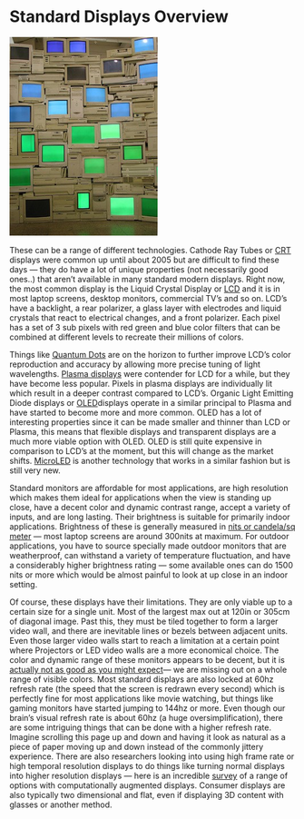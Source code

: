 # Standard Displays Overview

![Image Source](../.gitbook/assets/1zZMncY6-b-59p6iuiUavXA.jpeg)

These can be a range of different technologies. Cathode Ray Tubes or [CRT](https://en.wikipedia.org/wiki/Cathode\_ray\_tube) displays were common up until about 2005 but are difficult to find these days — they do have a lot of unique properties (not necessarily good ones..) that aren’t available in many standard modern displays. Right now, the most common display is the Liquid Crystal Display or [LCD](https://en.wikipedia.org/wiki/Liquid-crystal\_display) and it is in most laptop screens, desktop monitors, commercial TV’s and so on. LCD’s have a backlight, a rear polarizer, a glass layer with electrodes and liquid crystals that react to electrical changes, and a front polarizer. Each pixel has a set of 3 sub pixels with red green and blue color filters that can be combined at different levels to recreate their millions of colors.

Things like [Quantum Dots](https://en.wikipedia.org/wiki/Quantum\_dot%23Light\_emitting\_devices) are on the horizon to further improve LCD’s color reproduction and accuracy by allowing more precise tuning of light wavelengths. [Plasma displays](https://en.wikipedia.org/wiki/Plasma\_display) were contender for LCD for a while, but they have become less popular. Pixels in plasma displays are individually lit which result in a deeper contrast compared to LCD’s. Organic Light Emitting Diode displays or [OLED](https://en.wikipedia.org/wiki/OLED)displays operate in a similar principal to Plasma and have started to become more and more common. OLED has a lot of interesting properties since it can be made smaller and thinner than LCD or Plasma, this means that flexible displays and transparent displays are a much more viable option with OLED. OLED is still quite expensive in comparison to LCD’s at the moment, but this will change as the market shifts. [MicroLED](https://en.wikipedia.org/wiki/MicroLED) is another technology that works in a similar fashion but is still very new.

Standard monitors are affordable for most applications, are high resolution which makes them ideal for applications when the view is standing up close, have a decent color and dynamic contrast range, accept a variety of inputs, and are long lasting. Their brightness is suitable for primarily indoor applications. Brightness of these is generally measured in [nits or candela/sq meter](https://en.wikipedia.org/wiki/Candela\_per\_square\_metre) — most laptop screens are around 300nits at maximum. For outdoor applications, you have to source specially made outdoor monitors that are weatherproof, can withstand a variety of temperature fluctuation, and have a considerably higher brightness rating — some available ones can do 1500 nits or more which would be almost painful to look at up close in an indoor setting.

Of course, these displays have their limitations. They are only viable up to a certain size for a single unit. Most of the largest max out at 120in or 305cm of diagonal image. Past this, they must be tiled together to form a larger video wall, and there are inevitable lines or bezels between adjacent units. Even those larger video walls start to reach a limitation at a certain point where Projectors or LED video walls are a more economical choice. The color and dynamic range of these monitors appears to be decent, but it is [actually not as good as you might expect](http://www.newyorker.com/tech/elements/the-search-for-our-missing-colors)— we are missing out on a whole range of visible colors. Most standard displays are also locked at 60hz refresh rate (the speed that the screen is redrawn every second) which is perfectly fine for most applications like movie watching, but things like gaming monitors have started jumping to 144hz or more. Even though our brain’s visual refresh rate is about 60hz (a huge oversimplification), there are some intriguing things that can be done with a higher refresh rate. Imagine scrolling this page up and down and having it look as natural as a piece of paper moving up and down instead of the commonly jittery experience. There are also researchers looking into using high frame rate or high temporal resolution displays to do things like turning normal displays into higher resolution displays — here is an incredible [survey](http://people.csail.mit.edu/pdidyk/papers/ComputationalDisplaysSurvey.pdf) of a range of options with computationally augmented displays. Consumer displays are also typically two dimensional and flat, even if displaying 3D content with glasses or another method.
